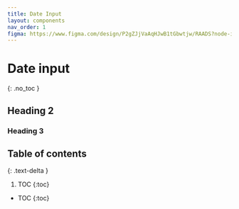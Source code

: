 ```yaml
---
title: Date Input
layout: components
nav_order: 1
figma: https://www.figma.com/design/P2gZJjVaAqHJwB1tGbwtjw/RAADS?node-id=5178-8295&t=DaQuC2pMFYEZZcOO-1
---
```


# Date input
{: .no_toc }

## Heading 2

### Heading 3


## Table of contents
{: .text-delta }

1. TOC
{:toc}

- TOC
{:toc}
